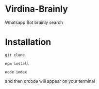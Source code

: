 # Virdina-Brainly
Whatsapp Bot brainly search

# Installation 
`git clone`

`npm install`

`node index`

and then qrcode will appear on your terminal
